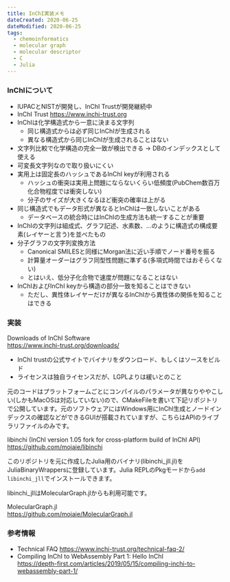 ```yaml
---
title: InChI実装メモ
dateCreated: 2020-06-25
dateModified: 2020-06-25
tags:
  - chemoinformatics
  - molecular graph
  - molecular descriptor
  - C
  - Julia
---
```


### InChIについて

- IUPACとNISTが開発し、InChI Trustが開発継続中
- InChI Trust https://www.inchi-trust.org
- InChIは化学構造式から一意に決まる文字列
  - 同じ構造式からは必ず同じInChIが生成される
  - 異なる構造式から同じInChIが生成されることはない
- 文字列比較で化学構造の完全一致が検出できる -> DBのインデックスとして使える
- 可変長文字列なので取り扱いにくい
- 実用上は固定長のハッシュであるInChI keyが利用される
  - ハッシュの衝突は実用上問題にならないくらい低頻度(PubChem数百万化合物程度では衝突しない)
  - 分子のサイズが大きくなるほど衝突の確率は上がる
- 同じ構造式でもデータ形式が異なるとInChIは一致しないことがある
  - データベースの統合時にはInChIの生成方法も統一することが重要
- InChIの文字列は組成式、グラフ記述、水素数、...のように構造式の構成要素(レイヤーと言う)を並べたもの
- 分子グラフの文字列変換方法
  - Canonical SMILESと同様にMorgan法に近い手順でノード番号を振る
  - 計算量オーダーはグラフ同型性問題に準ずる(多項式時間ではおそらくない)
  - とはいえ、低分子化合物で速度が問題になることはない
- InChIおよびInChI keyから構造の部分一致を知ることはできない
  - ただし、異性体レイヤーだけが異なるInChIから異性体の関係を知ることはできる


### 実装

Downloads of InChI Software  
https://www.inchi-trust.org/downloads/

- InChI trustの公式サイトでバイナリをダウンロード、もしくはソースをビルド
- ライセンスは独自ライセンスだが、LGPLよりは緩いとのこと

元のコードはプラットフォームごとにコンパイルのパラメータが異なりややこしい(しかもMacOSは対応していない)ので、CMakeFileを書いて下記リポジトリで公開しています。元のソフトウェアにはWindows用にInChI生成とノードインデックスの確認などができるGUIが搭載されていますが、こちらはAPIのライブラリファイルのみです。

libinchi (InChI version 1.05 fork for cross-platform build of InChI API)
https://github.com/mojaie/libinchi

このリポジトリを元に作成したJulia用のバイナリ(libinchi\_jll.jl)をJuliaBinaryWrappersに登録しています。Julia REPLのPkgモードから`add libinchi_jll`でインストールできます。

libinchi_jllはMolecularGraph.jlからも利用可能です。

MolecularGraph.jl  
https://github.com/mojaie/MolecularGraph.jl


### 参考情報

- Technical FAQ
https://www.inchi-trust.org/technical-faq-2/
- Compiling InChI to WebAssembly Part 1: Hello InChI  
https://depth-first.com/articles/2019/05/15/compiling-inchi-to-webassembly-part-1/
